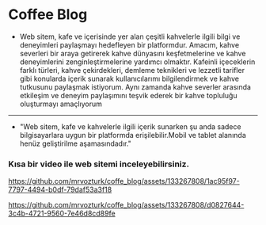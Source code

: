 # Coffee Blog
* Web sitem, kafe ve içerisinde yer alan çeşitli kahvelerle ilgili bilgi ve deneyimleri paylaşmayı hedefleyen bir platformdur. 
Amacım, kahve severleri bir araya getirerek kahve dünyasını keşfetmelerine ve kahve deneyimlerini zenginleştirmelerine yardımcı olmaktır. 
Kafeinli içeceklerin farklı türleri, kahve çekirdekleri, demleme teknikleri ve lezzetli tarifler gibi konularda içerik sunarak kullanıcılarımı
bilgilendirmek ve kahve tutkusunu paylaşmak istiyorum. 
Aynı zamanda kahve severler arasında etkileşim ve deneyim paylaşımını teşvik ederek bir kahve topluluğu oluşturmayı amaçlıyorum
-----------------------------------------------------------------------------------------------------------------------------------------------------------------------------
- "Web sitem, kafe ve kahvelerle ilgili içerik sunarken şu anda sadece bilgisayarlara uygun bir platformda erişilebilir.Mobil ve tablet alanında henüz geliştirilme aşamasındadır."
 ### Kısa bir video ile web sitemi inceleyebilirsiniz.

https://github.com/mrvozturk/coffe_blog/assets/133267808/1ac95f97-7797-4494-b0df-79daf53a3f18






https://github.com/mrvozturk/coffe_blog/assets/133267808/d0827644-3c4b-4721-9560-7e46d8cd89fe

